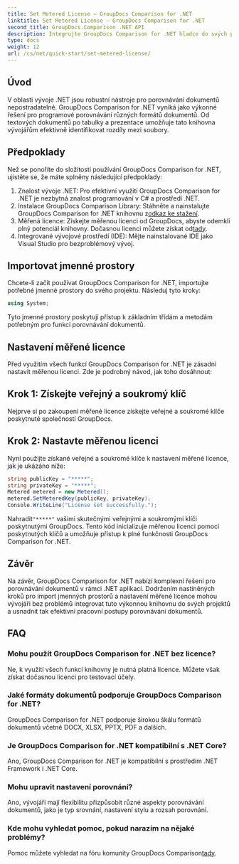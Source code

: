 ```yaml
---
title: Set Metered License – GroupDocs Comparison for .NET
linktitle: Set Metered License – GroupDocs Comparison for .NET
second_title: GroupDocs.Comparison .NET API
description: Integrujte GroupDocs Comparison for .NET hladce do svých projektů .NET pro efektivní pracovní postupy porovnávání dokumentů.
type: docs
weight: 12
url: /cs/net/quick-start/set-metered-license/
---
```

## Úvod
V oblasti vývoje .NET jsou robustní nástroje pro porovnávání dokumentů nepostradatelné. GroupDocs Comparison for .NET vyniká jako výkonné řešení pro programové porovnávání různých formátů dokumentů. Od textových dokumentů po tabulky a prezentace umožňuje tato knihovna vývojářům efektivně identifikovat rozdíly mezi soubory.
## Předpoklady
Než se ponoříte do složitosti používání GroupDocs Comparison for .NET, ujistěte se, že máte splněny následující předpoklady:
1. Znalost vývoje .NET: Pro efektivní využití GroupDocs Comparison for .NET je nezbytná znalost programování v C# a prostředí .NET.
2.  Instalace GroupDocs Comparison Library: Stáhněte a nainstalujte GroupDocs Comparison for .NET knihovnu z[odkaz ke stažení](https://releases.groupdocs.com/comparison/net/).
3. Měřená licence: Získejte měřenou licenci od GroupDocs, abyste odemkli plný potenciál knihovny. Dočasnou licenci můžete získat od[tady](https://purchase.groupdocs.com/temporary-license/).
4. Integrované vývojové prostředí (IDE): Mějte nainstalované IDE jako Visual Studio pro bezproblémový vývoj.

## Importovat jmenné prostory
Chcete-li začít používat GroupDocs Comparison for .NET, importujte potřebné jmenné prostory do svého projektu. Následuj tyto kroky:

```csharp
using System;
```
Tyto jmenné prostory poskytují přístup k základním třídám a metodám potřebným pro funkci porovnávání dokumentů.
## Nastavení měřené licence
Před využitím všech funkcí GroupDocs Comparison for .NET je zásadní nastavit měřenou licenci. Zde je podrobný návod, jak toho dosáhnout:
## Krok 1: Získejte veřejný a soukromý klíč
Nejprve si po zakoupení měřené licence získejte veřejné a soukromé klíče poskytnuté společností GroupDocs.
## Krok 2: Nastavte měřenou licenci
Nyní použijte získané veřejné a soukromé klíče k nastavení měřené licence, jak je ukázáno níže:
```csharp
string publicKey = "*****";
string privateKey = "*****";
Metered metered = new Metered();
metered.SetMeteredKey(publicKey, privateKey);
Console.WriteLine("License set successfully.");
```
 Nahradit`"*****"` vašimi skutečnými veřejnými a soukromými klíči poskytnutými GroupDocs. Tento kód inicializuje měřenou licenci pomocí poskytnutých klíčů a umožňuje přístup k plné funkčnosti GroupDocs Comparison for .NET.

## Závěr
Na závěr, GroupDocs Comparison for .NET nabízí komplexní řešení pro porovnávání dokumentů v rámci .NET aplikací. Dodržením nastíněných kroků pro import jmenných prostorů a nastavení měřené licence mohou vývojáři bez problémů integrovat tuto výkonnou knihovnu do svých projektů a usnadnit tak efektivní pracovní postupy porovnávání dokumentů.
## FAQ
### Mohu použít GroupDocs Comparison for .NET bez licence?
Ne, k využití všech funkcí knihovny je nutná platná licence. Můžete však získat dočasnou licenci pro testovací účely.
### Jaké formáty dokumentů podporuje GroupDocs Comparison for .NET?
GroupDocs Comparison for .NET podporuje širokou škálu formátů dokumentů včetně DOCX, XLSX, PPTX, PDF a dalších.
### Je GroupDocs Comparison for .NET kompatibilní s .NET Core?
Ano, GroupDocs Comparison for .NET je kompatibilní s prostředím .NET Framework i .NET Core.
### Mohu upravit nastavení porovnání?
Ano, vývojáři mají flexibilitu přizpůsobit různé aspekty porovnávání dokumentů, jako je typ srovnání, nastavení stylu a rozsah porovnání.
### Kde mohu vyhledat pomoc, pokud narazím na nějaké problémy?
 Pomoc můžete vyhledat na fóru komunity GroupDocs Comparison[tady](https://forum.groupdocs.com/c/comparison/12).